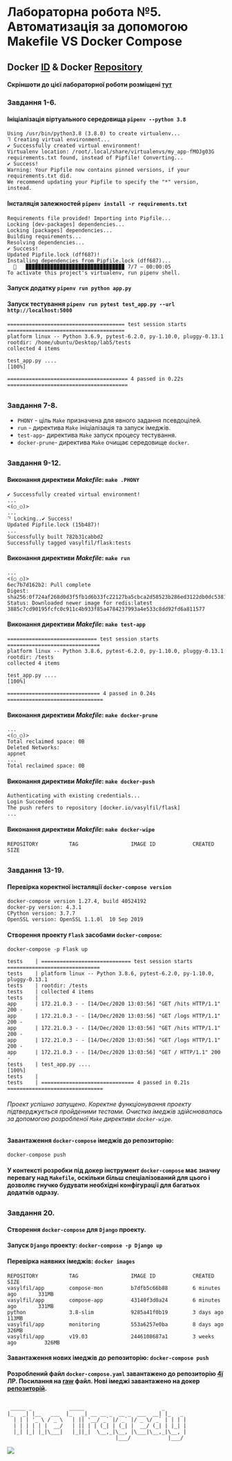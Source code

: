 # Лабораторна робота №5. Автоматизація за допомогою Makefile VS Docker Compose

## Docker [ID](https://hub.docker.com/u/vasylfil) & Docker [Repository](https://hub.docker.com/repository/docker/vasylfil/flask)
#### Скріншоти до цієї лабораторної роботи розміщені [тут](https://github.com/VasylFil/lbs/tree/main/Lab_5/img/) 
### Завдання 1-6.
#### Ініціалізація віртуального середовища `pipenv --python 3.8`
```
Using /usr/bin/python3.8 (3.8.0) to create virtualenv...
⠹ Creating virtual environment...
✔ Successfully created virtual environment! 
Virtualenv location: /root/.local/share/virtualenvs/my_app-fMOJg03G
requirements.txt found, instead of Pipfile! Converting...
✔ Success! 
Warning: Your Pipfile now contains pinned versions, if your requirements.txt did. 
We recommend updating your Pipfile to specify the "*" version, instead.
```
#### Інсталяція залежностей `pipenv install -r requirements.txt`

```
Requirements file provided! Importing into Pipfile...
Locking [dev-packages] dependencies...
Locking [packages] dependencies...
Building requirements...
Resolving dependencies...
✔ Success! 
Updated Pipfile.lock (dff687)!
Installing dependencies from Pipfile.lock (dff687)...
  🐍   ▉▉▉▉▉▉▉▉▉▉▉▉▉▉▉▉▉▉▉▉▉▉▉▉▉▉▉▉▉▉▉▉ 7/7 — 00:00:05
To activate this project's virtualenv, run pipenv shell.
```
#### Запуск додатку `pipenv run python app.py`
#### Запуск тестування `pipenv run pytest test_app.py --url http://localhost:5000`

```
====================================== test session starts ======================================
platform linux -- Python 3.6.9, pytest-6.2.0, py-1.10.0, pluggy-0.13.1
rootdir: /home/ubuntu/Desktop/lab5/tests
collected 4 items                                                                               

test_app.py ....                                                                          [100%]

======================================= 4 passed in 0.22s =======================================
```
##
### Завдання 7-8.
+ `PHONY` - ціль `Make` призначена для явного задання псевдоцілей. 
+ `run` - директива `Make` ініціалізація та запуск імеджів.
+ `test-app`- директива `Make` запуск процесу тестування.
+ `docker-prune`- директива `Make` очищає середовище `docker`. 
##
### Завдання 9-12.
#### Виконання директиви *Makefile*: `make .PHONY`
```
✔ Successfully created virtual environment! 
...
<(○_○)>
...
⠙ Locking..✔ Success!
Updated Pipfile.lock (15b487)!
...
Successfully built 782b31cabbd2
Successfully tagged vasylfil/flask:tests
```

#### Виконання директиви *Makefile*: `make run`
```
...
<(○_○)>
6ec7b7d162b2: Pull complete 
Digest: sha256:0f724af268d0d3f5fb1d6b33fc22127ba5cbca2d58523b286ed3122db0dc5381
Status: Downloaded newer image for redis:latest
3885c7cd90195fcfc0c911c4b933f85a4784237993a4e533c8dd92fd6a811577
```

#### Виконання директиви *Makefile*:  `make test-app`
```
============================= test session starts ==============================
platform linux -- Python 3.8.6, pytest-6.2.0, py-1.10.0, pluggy-0.13.1
rootdir: /tests
collected 4 items                                                              

test_app.py ....                                                         [100%]

============================== 4 passed in 0.24s ===============================
```
#### Виконання директиви *Makefile*:  `make docker-prune`
```
...
<(○_○)>
Total reclaimed space: 0B
Deleted Networks:
appnet
...
Total reclaimed space: 0B
```

#### Виконання директиви *Makefile*: `make docker-push`
```
Authenticating with existing credentials...
Login Succeeded
The push refers to repository [docker.io/vasylfil/flask]
...
```

#### Виконання директиви *Makefile*: `make docker-wipe`
```
REPOSITORY          TAG                 IMAGE ID            CREATED             SIZE
```
##
### Завдання 13-19.
#### Перевірка коректної інсталяції `docker-compose version`
```
docker-compose version 1.27.4, build 40524192
docker-py version: 4.3.1
CPython version: 3.7.7
OpenSSL version: OpenSSL 1.1.0l  10 Sep 2019
```

#### Створення проекту `Flask` засобами `docker-compose`: 

`docker-compose -p Flask up`
```
tests    | ============================= test session starts ==============================
tests    | platform linux -- Python 3.8.6, pytest-6.2.0, py-1.10.0, pluggy-0.13.1
tests    | rootdir: /tests
tests    | collected 4 items
tests    | 
app      | 172.21.0.3 - - [14/Dec/2020 13:03:56] "GET /hits HTTP/1.1" 200 -
app      | 172.21.0.3 - - [14/Dec/2020 13:03:56] "GET /logs HTTP/1.1" 200 -
app      | 172.21.0.3 - - [14/Dec/2020 13:03:56] "GET /hits HTTP/1.1" 200 -
app      | 172.21.0.3 - - [14/Dec/2020 13:03:56] "GET /logs HTTP/1.1" 200 -
app      | 172.21.0.3 - - [14/Dec/2020 13:03:56] "GET / HTTP/1.1" 200 -
tests    | test_app.py ....                                                         [100%]
tests    | 
tests    | ============================== 4 passed in 0.21s ===============================
```
###### Проект успішно запущено. Коректне функціонування проекту підтверджується пройденими тестами. Очистка імеджів здійснювалась за допомогою розробленої `Make` директиви `docker-wipe`.
#### Завантаження `docker-compose` імеджів до репозиторію:
`docker-compose push`
#### У контексті розробки під докер інструмент `docker-compose` має значну перевагу над `Makefile`, оскільки більш спеціалізований для цього і дозволяє гнучко будувати необхідні конфігурації для багатьох додатків одразу. 
##
### Завдання 20.
#### Створення `docker-compose` для `Django` проекту.
#### Запуск `Django` проекту: `docker-compose -p Django up` 
#### Перевірка наявних імеджів: `docker images`
```
REPOSITORY          TAG                 IMAGE ID            CREATED             SIZE
vasylfil/app        compose-mon         b7dfb5c66b88        6 minutes ago       331MB
vasylfil/app        compose-app         43140f3d0a24        6 minutes ago       331MB
python              3.8-slim            9285a41f0b19        3 days ago          113MB
vasylfil/app        monitoring          553a6257e0ba        8 days ago          326MB
vasylfil/app        v19.03              2446108687a1        3 weeks ago         326MB
```
#### Завантаження нових імеджів до репозиторію: `docker-compose push`
#### Розроблений файл `docker-compose.yaml` завантажено до репозиторію [4ї](https://github.com/VasylFil/lbs/tree/main/Lab_4) ЛР. Посилання на [raw](https://github.com/VasylFil/lbs/tree/main/Lab_4/docker-compose.yaml) файл. Нові імеджі завантажено на докер [репозиторій](https://hub.docker.com/repository/docker/vasylfil/app).
##
```
 _____ _            _____                         _       
|_   _| |__   ___  |_   _| __ __ _  __ _  ___  __| |_   _ 
  | | | '_ \ / _ \   | || '__/ _` |/ _` |/ _ \/ _` | | | |
  | | | | | |  __/   | || | | (_| | (_| |  __/ (_| | |_| |
  |_| |_| |_|\___|   |_||_|  \__,_|\__, |\___|\__,_|\__, |
                                   |___/            |___/ 
```
![](./img/mandalorian.jpg)
